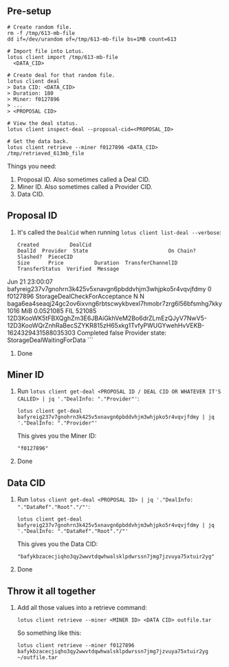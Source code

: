 ## Pre-setup

```shell
# Create random file.
rm -f /tmp/613-mb-file
dd if=/dev/urandom of=/tmp/613-mb-file bs=1MB count=613 

# Import file into Lotus.
lotus client import /tmp/613-mb-file
  <DATA_CID>

# Create deal for that random file.
lotus client deal
> Data CID: <DATA_CID>
> Duration: 180
> Miner: f0127896
> ... 
> <PROPOSAL CID>

# View the deal status.
lotus client inspect-deal --proposal-cid=<PROPOSAL_ID>

# Get the data back.
lotus client retrieve --miner f0127896 <DATA_CID> /tmp/retrieved_613mb_file
```

Things you need:

1. Proposal ID. Also sometimes called a Deal CID.
1. Miner ID. Also sometimes called a Provider CID.
1. Data CID.

## Proposal ID

1. It's called the `DealCid` when running `lotus client list-deal --verbose`:

    ```shell
    Created          DealCid                                                      DealId  Provider  State                          On Chain?  Slashed?  PieceCID                                                          Size      Price          Duration  TransferChannelID                                                                                                              TransferStatus  Verified  Message
Jun 21 23:00:07  bafyreig237v7gnohrn3k425v5xnavgn6pbddvhjm3whjpko5r4vqvjfdmy  0       f0127896  StorageDealCheckForAcceptance  N          N         baga6ea4seaqj24gc2ov6ixvng6rbtscwykbvexl7hmobr7zrg6l56bfsmhg7kky  1016 MiB  0.0521085 FIL  521085    12D3KooWK5tFBXQghZm3E6JBAiGkhVeM2Bo6drZLmEzQJyV7NwV5-12D3KooWQrZnhRaBecSZYKR815zH65xkg1TvfyPWUGYwehHvVEKB-1624329431588035303  Completed       false     Provider state: StorageDealWaitingForData
    ```

1. Done

## Miner ID

1. Run `lotus client get-deal <PROPOSAL ID / DEAL CID OR WHATEVER IT'S CALLED> | jq '."DealInfo: "."Provider"'`:

    ```shell
    lotus client get-deal bafyreig237v7gnohrn3k425v5xnavgn6pbddvhjm3whjpko5r4vqvjfdmy | jq '."DealInfo: "."Provider"'
    ```

    This gives you the Miner ID:

    ```
    "f0127896"
    ```

1. Done

## Data CID

1. Run `lotus client get-deal <PROPOSAL ID> | jq '."DealInfo: "."DataRef"."Root"."/"'`:

    ```shell
    lotus client get-deal bafyreig237v7gnohrn3k425v5xnavgn6pbddvhjm3whjpko5r4vqvjfdmy | jq '."DealInfo: "."DataRef"."Root"."/"'
    ```

    This gives you the Data CID:

    ```shell
    "bafykbzacecjiqho3qy2wwvtdqwhwalsklpdwrssn7jmg7jzvuya75xtuir2yg"
    ```

1. Done

## Throw it all together

1. Add all those values into a retrieve command:

    ```shell
    lotus client retrieve --miner <MINER ID> <DATA CID> outfile.tar
    ```

    So something like this:

    ```shell
    lotus client retrieve --miner f0127896 bafykbzacecjiqho3qy2wwvtdqwhwalsklpdwrssn7jmg7jzvuya75xtuir2yg ~/outfile.tar
    ```
